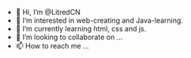 - 👋 Hi, I’m @LitredCN
- 👀 I’m interested in web-creating and Java-learning.
- 🌱 I’m currently learning html, css and js.
- 💞️ I’m looking to collaborate on ...
- 📫 How to reach me ...

<!---
LitredCN/LitredCN is a ✨ special ✨ repository because its `README.md` (this file) appears on your GitHub profile.
You can click the Preview link to take a look at your changes.
--->
